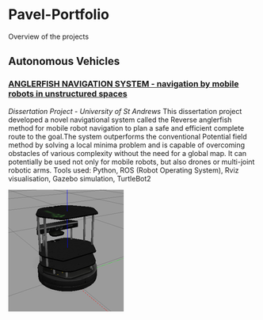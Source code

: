 # Pavel-Portfolio
Overview of the projects
## Autonomous Vehicles
### [ANGLERFISH NAVIGATION SYSTEM - navigation by mobile robots in unstructured spaces](https://github.com/pavsob/ANGLERFISH-NAVIGATION-SYSTEM---navigation-by-mobile-robots-in-unstructured-spaces)
*Dissertation Project - University of St Andrews*
This dissertation project developed a novel navigational system called the Reverse anglerfish method for mobile robot navigation to plan a safe and efficient complete route to the goal.The system outperforms the conventional Potential field method by solving a local minima problem and is capable of overcoming obstacles of various complexity without the need for a global map. It can potentially be used not only for mobile robots, but also drones or multi-joint robotic arms.
Tools used: Python, ROS (Robot Operating System), Rviz visualisation, Gazebo simulation, TurtleBot2

![](/images/turtlebot.png)

